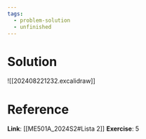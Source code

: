 ```yaml
---
tags:
  - problem-solution
  - unfinished
---
```

# Solution
![[202408221232.excalidraw]]

# Reference
**Link**: [[ME501A_2024S2#Lista 2]]
**Exercise**: 5
